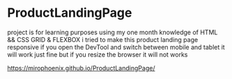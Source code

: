 # ProductLandingPage
 project is for learning  purposes 
 using my one month knowledge of HTML && CSS GRID & FLEXBOX i tried to make this product landing page responsive 
if you open the DevTool and switch between mobile and tablet it will work just fine but if you resize the browser it will not works 

https://mirophoenix.github.io/ProductLandingPage/
